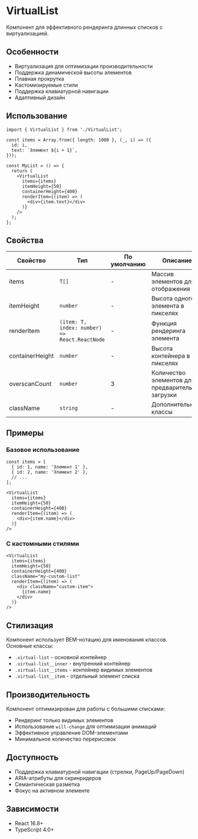 # VirtualList

Компонент для эффективного рендеринга длинных списков с виртуализацией.

## Особенности

- Виртуализация для оптимизации производительности
- Поддержка динамической высоты элементов
- Плавная прокрутка
- Кастомизируемые стили
- Поддержка клавиатурной навигации
- Адаптивный дизайн

## Использование

```tsx
import { VirtualList } from './VirtualList';

const items = Array.from({ length: 1000 }, (_, i) => ({
  id: i,
  text: `Элемент ${i + 1}`,
}));

const MyList = () => {
  return (
    <VirtualList
      items={items}
      itemHeight={50}
      containerHeight={400}
      renderItem={(item) => (
        <div>{item.text}</div>
      )}
    />
  );
};
```

## Свойства

| Свойство | Тип | По умолчанию | Описание |
|----------|-----|--------------|-----------|
| items | `T[]` | - | Массив элементов для отображения |
| itemHeight | `number` | - | Высота одного элемента в пикселях |
| renderItem | `(item: T, index: number) => React.ReactNode` | - | Функция рендеринга элемента |
| containerHeight | `number` | - | Высота контейнера в пикселях |
| overscanCount | `number` | 3 | Количество элементов для предварительной загрузки |
| className | `string` | - | Дополнительные классы |

## Примеры

### Базовое использование

```tsx
const items = [
  { id: 1, name: 'Элемент 1' },
  { id: 2, name: 'Элемент 2' },
  // ...
];

<VirtualList
  items={items}
  itemHeight={50}
  containerHeight={400}
  renderItem={(item) => (
    <div>{item.name}</div>
  )}
/>
```

### С кастомными стилями

```tsx
<VirtualList
  items={items}
  itemHeight={50}
  containerHeight={400}
  className="my-custom-list"
  renderItem={(item) => (
    <div className="custom-item">
      {item.name}
    </div>
  )}
/>
```

## Стилизация

Компонент использует BEM-нотацию для именования классов. Основные классы:

- `.virtual-list` - основной контейнер
- `.virtual-list__inner` - внутренний контейнер
- `.virtual-list__items` - контейнер видимых элементов
- `.virtual-list__item` - отдельный элемент списка

## Производительность

Компонент оптимизирован для работы с большими списками:
- Рендеринг только видимых элементов
- Использование `will-change` для оптимизации анимаций
- Эффективное управление DOM-элементами
- Минимальное количество перерисовок

## Доступность

- Поддержка клавиатурной навигации (стрелки, PageUp/PageDown)
- ARIA-атрибуты для скринридеров
- Семантическая разметка
- Фокус на активном элементе

## Зависимости

- React 16.8+
- TypeScript 4.0+ 